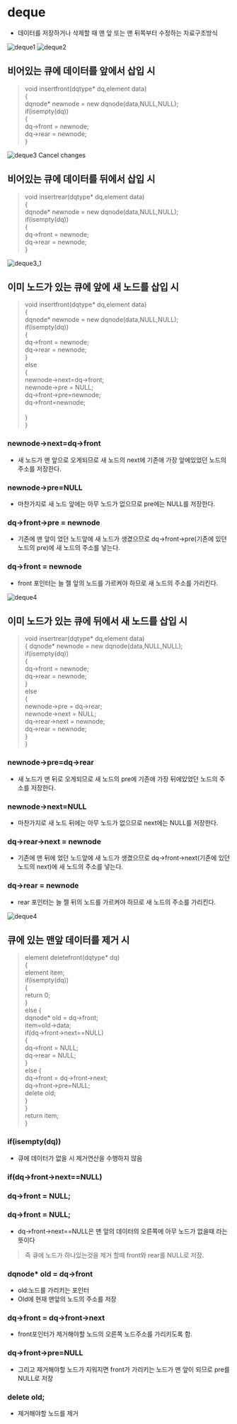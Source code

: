 # deque 
- 데이터를 저장하거나 삭제할 때 맨 앞 또는 맨 뒤쪽부터 수정하는 자료구조방식

![deque1](./img/deque1.jpg)
![deque2](./img/deque2.jpg)

## 비어있는 큐에 데이터를 앞에서 삽입 시
> void insertfront(dqtype* dq,element data)<br>
>{<br>
>	dqnode* newnode = new dqnode(data,NULL,NULL); <br>
>	if(isempty(dq))<br>
>{<br>
>		dq->front = newnode;<br>
>		dq->rear = newnode;<br>
>	}<br>

![deque3](./img/deque3.jpg)
Cancel changes
## 비어있는 큐에 데이터를 뒤에서 삽입 시
> void insertrear(dqtype* dq,element data)<br>
>{<br>
>	dqnode* newnode = new dqnode(data,NULL,NULL); <br>
>	if(isempty(dq))<br>
>{<br>
>		dq->front = newnode;<br>
>		dq->rear = newnode;<br>
>	}<br>

![deque3_1](./img/deque3_1.jpg)

## 이미 노드가 있는 큐에 앞에 새 노드를 삽입 시
>void insertfront(dqtype* dq,element data) <br>
>{<br>
>	dqnode* newnode = new dqnode(data,NULL,NULL);<br>
>	if(isempty(dq))<br>
>	{<br>
>		dq->front = newnode;<br>
>		dq->rear = newnode;<br>
>	}<br>
>	else<br>
>	{	<br>
>		newnode->next=dq->front;<br>
>		newnode->pre = NULL;<br>
>		dq->front->pre=newnode;<br>
>		dq->front=newnode;<br>
><br>
>	}<br>
>}<br>


 ### newnode->next=dq->front 
 - 새 노드가 맨 앞으로 오게되므로 새 노드의 next에 기존애 가장 앞에있었던 노드의 주소를 저장한다.
 ### newnode->pre=NULL
 - 마찬가지로 새 노드 앞에는 아무 노드가 없으므로 pre에는 NULL를 저장한다.
 ### dq->front->pre = newnode
 - 기존에 맨 앞이 었던 노드앞에 새 노드가 생겼으므로 dq->front->pre(기존에 있던 노드의 pre)에 새 노드의 주소를 넣는다. 
 ### dq->front = newnode
 - front 포인터는 늘 젤 앞의 노드를 가르켜야 하므로 새 노드의 주소를 가리킨다.
 
![deque4](./img/deque5.jpg)

## 이미 노드가 있는 큐에 뒤에서 새 노드를 삽입 시
>void insertrear(dqtype* dq,element data)<br>
>{	dqnode* newnode = new dqnode(data,NULL,NULL);<br>
>	if(isempty(dq))<br>
>	{<br>
>		dq->front = newnode;<br>
>		dq->rear = newnode;<br>
>	}<br>
>	else<br>
>	{<br>
>		newnode->pre = dq->rear;<br>
>		newnode->next = NULL;<br>
> 	dq->rear->next = newnode;<br>
> 	dq->rear = newnode;<br>
>}<br>
>}<br>


 ### newnode->pre=dq->rear 
 - 새 노드가 맨 뒤로 오게되므로 새 노드의 pre에 기존애 가장 뒤에있었던 노드의 주소를 저장한다.
 ### newnode->next=NULL
 - 마찬가지로 새 노드 뒤에는 아무 노드가 없으므로 next에는 NULL를 저장한다.
 ### dq->rear->next = newnode
 - 기존에 맨 뒤에 었던 노드앞에 새 노드가 생겼으므로 dq->front->next(기존에 있던 노드의 next)에 새 노드의 주소를 넣는다. 
 ### dq->rear = newnode
 - rear 포인터는 늘 젤 뒤의 노드를 가르켜야 하므로 새 노드의 주소를 가리킨다.
 
![deque4](./img/deque4.jpg)

## 큐에 있는 맨앞 데이터를 제거 시 <br>
> element deletefront(dqtype* dq)<br>
>{	<br>
>	element item;<br>
>	if(isempty(dq))<br>
>	{<br>
>		return 0;<br>
>	}<br>
>	else {<br>
>	dqnode* old = dq->front;<br>
>	item=old->data;<br>
>	if(dq->front->next==NULL)<br>
>	{<br>
>	dq->front = NULL;<br>
>	dq->rear = NULL;<br>
>	}<br>
>	else
>	{<br>
>	dq->front = dq->front->next;<br>
>	dq->front->pre=NULL;<br>
>	delete old;<br>
>	}<br>
>	}<br>
>	return item;<br>
>}<br>

### if(isempty(dq)) 
- 큐에 데이터가 없을 시 제거연산을 수행하지 않음
### if(dq->front->next==NULL)
### dq->front = NULL;<br>
### dq->front = NULL;<br>
- dq->front->next==NULL은 맨 앞의 데이터의 오른쪽에 아무 노드가 없을때 라는 뜻이다 
> 즉 큐에 노드가 하나있는것을 제거 할때 front와 rear를 NULL로 저장.
### dqnode* old = dq->front
- old:노드를 가리키는 포인터 
- Old에 현재 맨앞의 노드의 주소를 저장
### dq->front = dq->front->next
- front포인터가 제거해야할 노드의 오른쪽 노드주소를 가리키도록 함.
### dq->front->pre=NULL
- 그리고 제거해야할 노드가 지워지면 front가 가리키는 노드가 맨 앞이 되므로 pre를 NULL로 저장
### delete old;<br>
- 제거해야할 노드를 제거 
